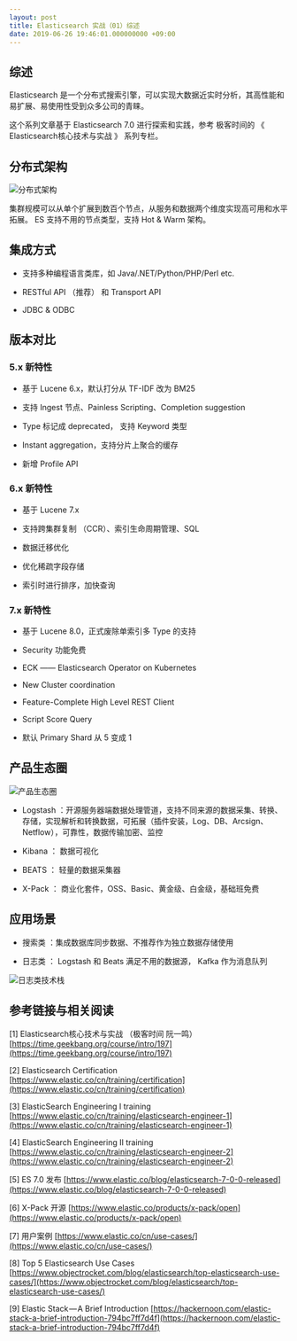 ```yaml
---
layout: post
title: Elasticsearch 实战（01）综述
date: 2019-06-26 19:46:01.000000000 +09:00
---
```

## 综述

Elasticsearch 是一个分布式搜索引擎，可以实现大数据近实时分析，其高性能和易扩展、易使用性受到众多公司的青睐。

这个系列文章基于 Elasticsearch 7.0 进行探索和实践，参考 极客时间的 《 Elasticsearch核心技术与实战 》 系列专栏。

## 分布式架构

![分布式架构](http://ww2.sinaimg.cn/large/006tNc79ly1g4fyr77qigj30fb0bv74n.jpg)

集群规模可以从单个扩展到数百个节点，从服务和数据两个维度实现高可用和水平拓展。 ES 支持不用的节点类型，支持 Hot & Warm 架构。

## 集成方式

* 支持多种编程语言类库，如 Java/.NET/Python/PHP/Perl etc.

* RESTful API （推荐） 和 Transport API

* JDBC & ODBC

## 版本对比

### 5.x 新特性

* 基于 Lucene 6.x，默认打分从 TF-IDF 改为 BM25

* 支持 Ingest 节点、Painless Scripting、Completion suggestion

* Type 标记成 deprecated， 支持 Keyword 类型

* Instant aggregation，支持分片上聚合的缓存

* 新增 Profile API

### 6.x 新特性

* 基于 Lucene 7.x

* 支持跨集群复制 （CCR）、索引生命周期管理、SQL

* 数据迁移优化

* 优化稀疏字段存储

* 索引时进行排序，加快查询

### 7.x 新特性

* 基于 Lucene 8.0，正式废除单索引多 Type 的支持

* Security 功能免费

* ECK —— Elasticsearch Operator on Kubernetes

* New Cluster coordination

* Feature-Complete High Level REST Client

* Script Score Query

* 默认 Primary Shard 从 5 变成 1

## 产品生态圈

![产品生态圈](http://ww3.sinaimg.cn/large/006tNc79ly1g4fyu8h14oj30k00a1755.jpg)

* Logstash ：开源服务器端数据处理管道，支持不同来源的数据采集、转换、存储，实现解析和转换数据，可拓展（插件安装，Log、DB、Arcsign、Netflow），可靠性，数据传输加密、监控

* Kibana ： 数据可视化

* BEATS ： 轻量的数据采集器

* X-Pack ： 商业化套件，OSS、Basic、黄金级、白金级，基础班免费

## 应用场景

* 搜索类 ：集成数据库同步数据、不推荐作为独立数据存储使用

* 日志类 ： Logstash 和 Beats 满足不用的数据源， Kafka 作为消息队列

![日志类技术栈](http://ww1.sinaimg.cn/large/006tNc79ly1g4fyurnrqfj30ij09hmyy.jpg)


## 参考链接与相关阅读

[1] Elasticsearch核心技术与实战 （极客时间 阮一鸣）[https://time.geekbang.org/course/intro/197](https://time.geekbang.org/course/intro/197)

[2] Elasticsearch Certification [https://www.elastic.co/cn/training/certification](https://www.elastic.co/cn/training/certification)

[3] ElasticSearch Engineering I training [https://www.elastic.co/cn/training/elasticsearch-engineer-1](https://www.elastic.co/cn/training/elasticsearch-engineer-1)

[4] ElasticSearch Engineering II training [https://www.elastic.co/cn/training/elasticsearch-engineer-2](https://www.elastic.co/cn/training/elasticsearch-engineer-2)

[5] ES 7.0 发布 [https://www.elastic.co/blog/elasticsearch-7-0-0-released](https://www.elastic.co/blog/elasticsearch-7-0-0-released)

[6] X-Pack 开源 [https://www.elastic.co/products/x-pack/open](https://www.elastic.co/products/x-pack/open)

[7] 用户案例 [https://www.elastic.co/cn/use-cases/](https://www.elastic.co/cn/use-cases/)

[8] Top 5 Elasticsearch Use Cases [https://www.objectrocket.com/blog/elasticsearch/top-elasticsearch-use-cases/](https://www.objectrocket.com/blog/elasticsearch/top-elasticsearch-use-cases/)

[9] Elastic Stack — A Brief Introduction [https://hackernoon.com/elastic-stack-a-brief-introduction-794bc7ff7d4f](https://hackernoon.com/elastic-stack-a-brief-introduction-794bc7ff7d4f)



